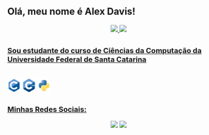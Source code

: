## Olá, meu nome é Alex Davis!


<div align='center'>
  <a href="https://github.com/AlexDavisNeuwiem">
  <img height="180em" src="https://github-readme-stats.vercel.app/api?username=AlexDavisNeuwiem&show_icons=true&theme=tokyonight&include_all_commits=true&count_private=true"/>
  <img height="180em" src="https://github-readme-stats.vercel.app/api/top-langs/?username=AlexDavisNeuwiem&layout=compact&langs_count=7&theme=tokyonight"/>
</div>

   ##
### Sou estudante do curso de Ciências da Computação da Universidade Federal de Santa Catarina
<div style="display: inline-block" align='center'><br>
  <img align="center" alt="C" height="30" width="30" src="https://raw.githubusercontent.com/devicons/devicon/master/icons/c/c-original.svg">
  <img align="center" alt="C-plus-plus" height="30" width="30" src="https://raw.githubusercontent.com/devicons/devicon/master/icons/cplusplus/cplusplus-original.svg">
  <img align="center" alt="Python" height="30" width="30" src="https://raw.githubusercontent.com/devicons/devicon/master/icons/python/python-original.svg">
</div>

  ##
### Minhas Redes Sociais:
<div align='center'>
  <a href="https://www.linkedin.com/in/alex-davis-neuwiem-da-silva" target="_blank"><img src="https://img.shields.io/badge/-LinkedIn-%230077B5?style=for-the-badge&logo=linkedin&logoColor=white" target="_blank"></a>
  <a href = "mailto:alexdavisneuwiem@gmail.com"><img src="https://img.shields.io/badge/Gmail-D14836?style=for-the-badge&logo=gmail&logoColor=white" target="_blank"></a>
</div>



  